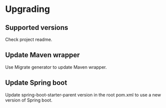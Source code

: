 # Upgrading

## Supported versions

Check project readme.

## Update Maven wrapper

Use Migrate generator to update Maven wrapper.

## Update Spring boot

Update spring-boot-starter-parent version in the root pom.xml to use a new version of Spring boot.
